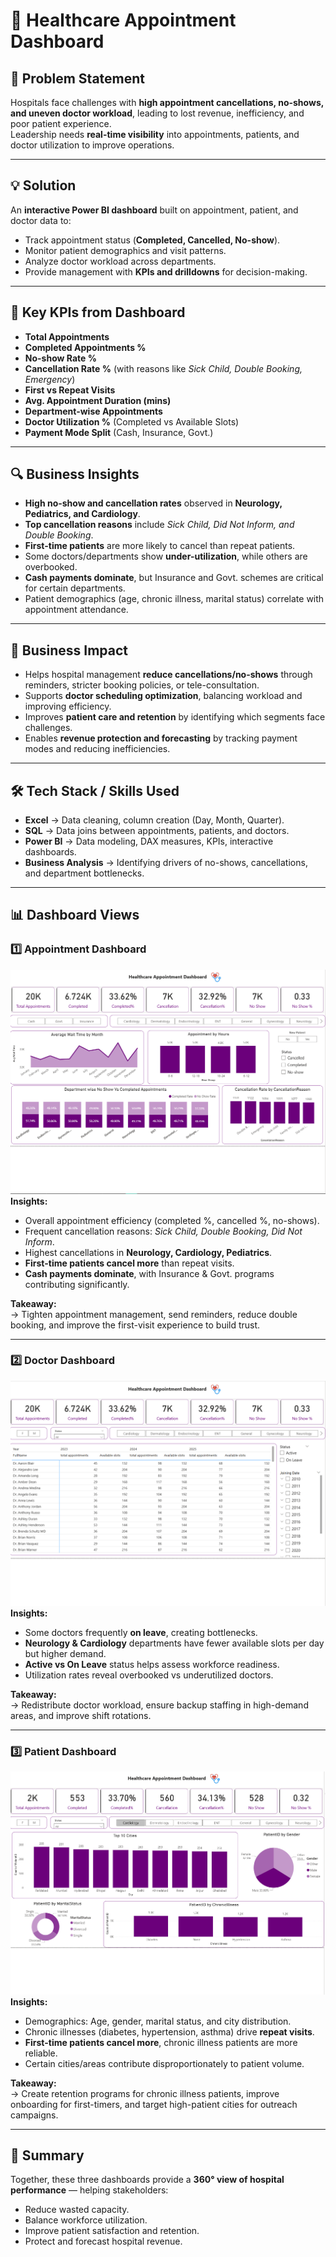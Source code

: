 # 🏥 Healthcare Appointment Dashboard  

## 📝 Problem Statement  
Hospitals face challenges with **high appointment cancellations, no-shows, and uneven doctor workload**, leading to lost revenue, inefficiency, and poor patient experience.  
Leadership needs **real-time visibility** into appointments, patients, and doctor utilization to improve operations.  

---

## 💡 Solution  
An **interactive Power BI dashboard** built on appointment, patient, and doctor data to:  
- Track appointment status (**Completed, Cancelled, No-show**).  
- Monitor patient demographics and visit patterns.  
- Analyze doctor workload across departments.  
- Provide management with **KPIs and drilldowns** for decision-making.  

---

## 📌 Key KPIs from Dashboard  
- **Total Appointments**  
- **Completed Appointments %**  
- **No-show Rate %**  
- **Cancellation Rate %** (with reasons like *Sick Child, Double Booking, Emergency*)  
- **First vs Repeat Visits**  
- **Avg. Appointment Duration (mins)**  
- **Department-wise Appointments**  
- **Doctor Utilization %** (Completed vs Available Slots)  
- **Payment Mode Split** (Cash, Insurance, Govt.)  

---

## 🔍 Business Insights  
- **High no-show and cancellation rates** observed in **Neurology, Pediatrics, and Cardiology**.  
- **Top cancellation reasons** include *Sick Child, Did Not Inform, and Double Booking*.  
- **First-time patients** are more likely to cancel than repeat patients.  
- Some doctors/departments show **under-utilization**, while others are overbooked.  
- **Cash payments dominate**, but Insurance and Govt. schemes are critical for certain departments.  
- Patient demographics (age, chronic illness, marital status) correlate with appointment attendance.  

---

## 💼 Business Impact  
- Helps hospital management **reduce cancellations/no-shows** through reminders, stricter booking policies, or tele-consultation.  
- Supports **doctor scheduling optimization**, balancing workload and improving efficiency.  
- Improves **patient care and retention** by identifying which segments face challenges.  
- Enables **revenue protection and forecasting** by tracking payment modes and reducing inefficiencies.  

---

## 🛠️ Tech Stack / Skills Used  
- **Excel** → Data cleaning, column creation (Day, Month, Quarter).  
- **SQL** → Data joins between appointments, patients, and doctors.  
- **Power BI** → Data modeling, DAX measures, KPIs, interactive dashboards.  
- **Business Analysis** → Identifying drivers of no-shows, cancellations, and department bottlenecks.  

---

## 📊 Dashboard Views  

### 1️⃣ Appointment Dashboard  
![Appointment Dashboard](https://github.com/Chiku-Programmer/Hospital-Appointment-Dashboard/blob/main/APPOINTMENT.png?raw=true)
**Insights:**  
- Overall appointment efficiency (completed %, cancelled %, no-shows).  
- Frequent cancellation reasons: *Sick Child, Double Booking, Did Not Inform*.  
- Highest cancellations in **Neurology, Cardiology, Pediatrics**.  
- **First-time patients cancel more** than repeat visits.  
- **Cash payments dominate**, with Insurance & Govt. programs contributing significantly.  

**Takeaway:**  
→ Tighten appointment management, send reminders, reduce double booking, and improve the first-visit experience to build trust.  

---

### 2️⃣ Doctor Dashboard  
![Doctor Dashboard](https://github.com/Chiku-Programmer/Hospital-Appointment-Dashboard/blob/main/DOCTORS.png?raw=true)
**Insights:**  
- Some doctors frequently **on leave**, creating bottlenecks.  
- **Neurology & Cardiology** departments have fewer available slots per day but higher demand.  
- **Active vs On Leave** status helps assess workforce readiness.  
- Utilization rates reveal overbooked vs underutilized doctors.  

**Takeaway:**  
→ Redistribute doctor workload, ensure backup staffing in high-demand areas, and improve shift rotations.  

---

### 3️⃣ Patient Dashboard  
![Patient Dashboard](https://github.com/Chiku-Programmer/Hospital-Appointment-Dashboard/blob/main/PATIENTS.png?raw=true)
**Insights:**  
- Demographics: Age, gender, marital status, and city distribution.  
- Chronic illnesses (diabetes, hypertension, asthma) drive **repeat visits**.  
- **First-time patients cancel more**, chronic illness patients are more reliable.  
- Certain cities/areas contribute disproportionately to patient volume.  

**Takeaway:**  
→ Create retention programs for chronic illness patients, improve onboarding for first-timers, and target high-patient cities for outreach campaigns.  

---

## 🔑 Summary  
Together, these three dashboards provide a **360° view of hospital performance** — helping stakeholders:  
- Reduce wasted capacity.  
- Balance workforce utilization.  
- Improve patient satisfaction and retention.  
- Protect and forecast hospital revenue.  
